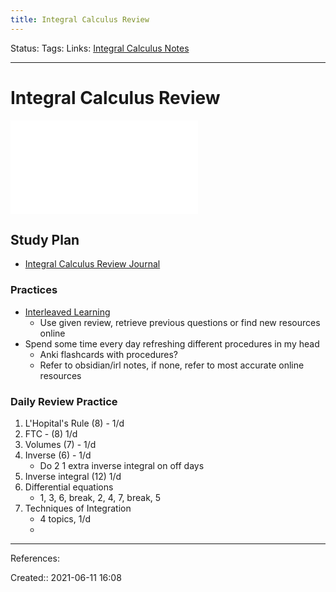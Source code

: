 ```yaml
---
title: Integral Calculus Review
---
```

Status:
Tags:
Links: [Integral Calculus Notes](out/integral-calculus-notes.md)
___
# Integral Calculus Review
![Integral Calculus Notes](out/integral-calculus-notes.md#Topics)
## Study Plan
- [Integral Calculus Review Journal](out/integral-calculus-review-journal.md)
### Practices
- [Interleaved Learning](out/interleaved-learning.md)
	- Use given review, retrieve previous questions or find new resources online
- Spend some time every day refreshing different procedures in my head
	- Anki flashcards with procedures?
	- Refer to obsidian/irl notes, if none, refer to most accurate online resources
### Daily Review Practice
1. L'Hopital's Rule (8) - 1/d
1. FTC - (8) 1/d
1. Volumes (7) - 1/d
1. Inverse (6) - 1/d
	- Do 2 1 extra inverse integral on off days
2. Inverse integral (12) 1/d
3. Differential equations
	- 1, 3, 6, break, 2, 4, 7, break, 5
4. Techniques of Integration
	- 4 topics, 1/d
	- 
___
References:

Created:: 2021-06-11 16:08